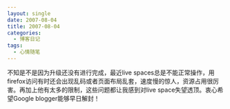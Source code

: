 ```yaml
---
layout: single
date: 2007-08-04
title: 2007-08-04
categories:
  - 博客日记
tags:
  - 心情随笔
---
```

不知是不是因为升级还没有进行完成，最近live spaces总是不能正常操作，用firefox访问有时还会出现乱码或者页面布局乱套，速度慢的惊人，资源占用很厉害。再加上他有太多的限制，这些问题都让我感到对live space失望透顶。衷心希望Google blogger能够早日解封！